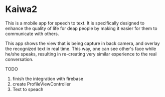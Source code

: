 # Kaiwa2
This is a mobile app for speech to text. It is specifically designed to enhance the quality of life for deap people by making it easier for them to communicate with others.

This app shows the view that is being capture in back camera, and overlay the recognized text in real time. This way, one can see other's face while he/she speaks, resulting in re-creating very similar experience to the real conversation.

TODO
1. finish the integration with firebase
2. create ProfileViewController
3. Text to speach
